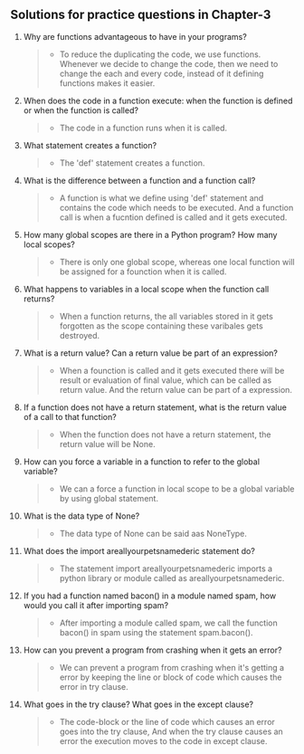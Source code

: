 ## Solutions for practice questions in Chapter-3
1. Why are functions advantageous to have in your programs?
    > - To reduce the duplicating the code, we use functions. Whenever we decide to change the code, then we need to change the each and every code, instead of it defining functions makes it easier.
2. When does the code in a function execute: when the function is defined or when the function is called?
    > - The code in a function runs when it is called.
3. What statement creates a function?
    > - The 'def' statement creates a function.
4. What is the difference between a function and a function call?
    > - A function is what we define using 'def' statement and contains the code which needs to be executed. And a function call is when a fucntion defined is called and it gets executed.
5. How many global scopes are there in a Python program? How many local scopes?
    > - There is only one global scope, whereas one local function will be assigned for a founction when it is called.
6. What happens to variables in a local scope when the function call returns?
    > - When a function returns, the all variables stored in it gets forgotten as the scope containing these varibales gets destroyed.
7. What is a return value? Can a return value be part of an expression?
    > - When a founction is called and it gets executed there will be result or evaluation of final value, which can be called as return value. And the return value can be part of a expression.
8. If a function does not have a return statement, what is the return value of a call to that function?
    > - When the function does not have a return statement, the return value will be None.
9. How can you force a variable in a function to refer to the global variable?
    > - We can a force a function in local scope to be a global variable by using global statement.
10. What is the data type of None?
    > - The data type of None can be said aas NoneType.
11. What does the import areallyourpetsnamederic statement do?
    > - The statement import areallyourpetsnamederic imports a python library or module called as areallyourpetsnamederic.
12. If you had a function named bacon() in a module named spam, how would you call it after importing spam?
    > - After importing a module called spam, we call the function bacon() in spam using the statement spam.bacon().
13. How can you prevent a program from crashing when it gets an error?
    > - We can prevent a program from crashing when it's getting a error by keeping the line or block of code which causes the error in try clause.
14. What goes in the try clause? What goes in the except clause?
    > - The code-block or the line of code which causes an error goes into the try clause, And when the try clause causes an error the execution moves to the code in except clause.